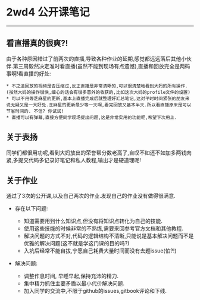 # 2wd4 公开课笔记
----------------

## 看直播真的很爽?!
由于各种原因错过了前两次的直播,导致各种作业的延期,感觉都远远落后其他小伙伴.第三周毅然决定准时看直播(虽然不能到现场有点遗憾),直播和回放完全是两码事啊!看直播的好处:

    * 不之道回放的视频是否压缩过,反正直播是非常清晰的,可以很清楚地看到大妈的所有操作.(虽然大妈的操作很快,细心的话会有很多意外的收获的,比如这次大妈的profile文件的设置)
    * 可以不用等芝麻星的更新,基本上直播完成后就整理好汇总笔记,这对平时时间紧张的朋友来说无疑又是一大好处.芝麻星的更新最少等一天啊,看完回放又基本半天.所以看直播原来是可以节省时间的. 不信? 你试试!
    * 直播可以有弹幕,直接方便同学现场提出问题,这是非常实用的功能呢,希望下次用上.

## 关于表扬
同学们都很用功呢,看到大妈放出的荣誉帮分数老高了,自叹不如还不如加多两钱肉紧,多提交代码多记录好笔记和私人教程,输出才是硬道理呢!

## 关于作业
通过了3次的公开课,以及自己两次的作业.发现自己的作业没有做得很满意.

* 存在以下问题:
    - 知道需要用到什么知识点,但没有将知识点转化为自己的技能.
    - 使用这些技能的时候非常的不熟练,需要来回参考官方文档和其他教程.
    - 解决问题的方式不对,代码的逻辑结构不清晰,只能说是基本解决问题而不是优雅的解决问题(这不就是学这门课的目的吗?)
    - 入坑后经常不能自拔,宁愿自己耗费大量时间而没有去题issue(怕?!)


* 解决问题:
    - 调整作息时间, 早睡早起,保持充沛的精力.
    - 集中精力抓住主要矛盾以最小代价解决问题.
    - 加入同学的交流中,不限于github的issues,gitbook评论和下线.

